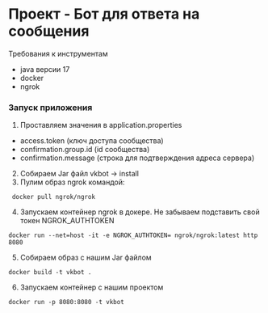 # Проект - Бот для ответа на сообщения

Требования к инструментам
* java версии 17
* docker
* ngrok

### Запуск приложения

1) Проставляем значения в application.properties 
* access.token (ключ доступа сообщества)
* confirmation.group.id (id сообщества)
* confirmation.message (строка для подтверждения адреса сервера)
2) Собираем Jar файл vkbot -> install
3) Пулим образ ngrok командой:
```
 docker pull ngrok/ngrok
```
4) Запускаем контейнер ngrok в докере. Не забываем подставить свой токен NGROK_AUTHTOKEN
```
docker run --net=host -it -e NGROK_AUTHTOKEN= ngrok/ngrok:latest http 8080
```
5) Собираем образ с нашим Jar файлом
```
docker build -t vkbot .
```
6) Запускаем контейнер с нашим проектом 
```
docker run -p 8080:8080 -t vkbot
```